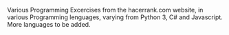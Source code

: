 Various Programming Excercises from the hacerrank.com website, in various Programming lenguages, varying from Python 3, C# and Javascript.
More languages to be added.
